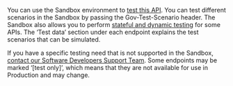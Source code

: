 You can use the Sandbox environment to [test this API](https://developer.service.hmrc.gov.uk/api-documentation/docs/testing). 
You can test different scenarios in the Sandbox by passing the Gov-Test-Scenario header. The Sandbox also allows you to 
perform [stateful and dynamic testing](https://developer.qa.tax.service.gov.uk/guides/income-tax-mtd-end-to-end-service-guide/documentation/how-to-integrate.html#sandbox-testing) 
for some APIs. The ‘Test data’ section under each endpoint explains the test scenarios that can be simulated.

If you have a specific testing need that is not supported in the Sandbox, 
[contact our Software Developers Support Team](https://developer.service.hmrc.gov.uk/developer/support). Some endpoints 
may be marked ‘[test only]’, which means that they are not available for use in Production and may change.